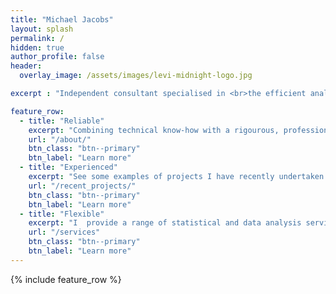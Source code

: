 ```yaml
---
title: "Michael Jacobs"
layout: splash
permalink: /
hidden: true
author_profile: false
header:
  overlay_image: /assets/images/levi-midnight-logo.jpg

excerpt : "Independent consultant specialised in <br>the efficient analysis and interpretation of data"

feature_row:
  - title: "Reliable"
    excerpt: "Combining technical know-how with a rigourous, professional approach, your data is in safe hands.  <br>"
    url: "/about/"
    btn_class: "btn--primary"
    btn_label: "Learn more"
  - title: "Experienced"
    excerpt: "See some examples of projects I have recently undertaken and hear what clients have to say about my work."
    url: "/recent_projects/"
    btn_class: "btn--primary"
    btn_label: "Learn more"
  - title: "Flexible"
    excerpt: "I  provide a range of statistical and data analysis services, generating new insights to enable informed decision making.  <br>"
    url: "/services"
    btn_class: "btn--primary"
    btn_label: "Learn more"      
---
```


{% include feature_row %}

